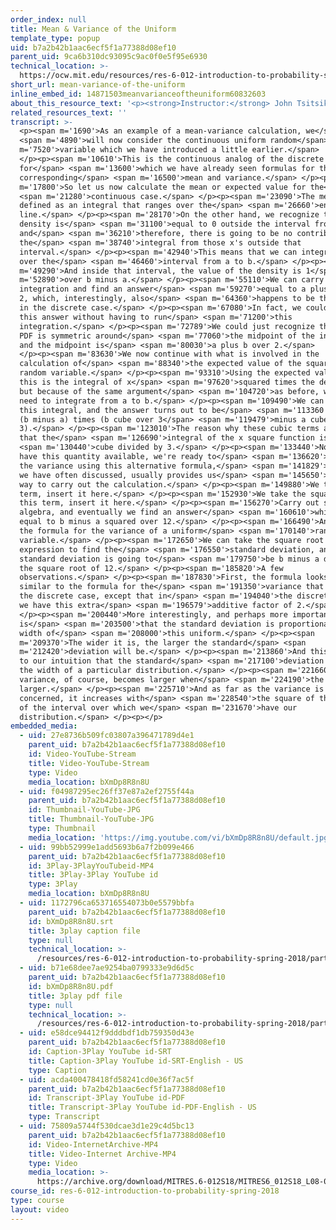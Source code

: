 ```yaml
---
order_index: null
title: Mean & Variance of the Uniform
template_type: popup
uid: b7a2b42b1aac6ecf5f1a77388d08ef10
parent_uid: 9ca6b310dc93095c9ac0f0e5f95e6930
technical_location: >-
  https://ocw.mit.edu/resources/res-6-012-introduction-to-probability-spring-2018/part-i-the-fundamentals/mean-variance-of-the-uniform
short_url: mean-variance-of-the-uniform
inline_embed_id: 14871503meanvarianceoftheuniform60832603
about_this_resource_text: '<p><strong>Instructor:</strong> John Tsitsiklis</p>'
related_resources_text: ''
transcript: >-
  <p><span m='1690'>As an example of a mean-variance calculation, we</span>
  <span m='4890'>will now consider the continuous uniform random</span> <span
  m='7520'>variable which we have introduced a little earlier.</span>
  </p><p><span m='10610'>This is the continuous analog of the discrete uniform,
  for</span> <span m='13600'>which we have already seen formulas for the
  corresponding</span> <span m='16500'>mean and variance.</span> </p><p><span
  m='17800'>So let us now calculate the mean or expected value for the</span>
  <span m='21280'>continuous case.</span> </p><p><span m='23090'>The mean is
  defined as an integral that ranges over the</span> <span m='26660'>entire real
  line.</span> </p><p><span m='28170'>On the other hand, we recognize that the
  density is</span> <span m='31100'>equal to 0 outside the interval from a to b,
  and</span> <span m='36210'>therefore, there is going to be no contribution to
  the</span> <span m='38740'>integral from those x's outside that
  interval.</span> </p><p><span m='42940'>This means that we can integrate just
  over the</span> <span m='46460'>interval from a to b.</span> </p><p><span
  m='49290'>And inside that interval, the value of the density is 1</span> <span
  m='52890'>over b minus a.</span> </p><p><span m='55110'>We can carry out this
  integration and find an answer</span> <span m='59270'>equal to a plus b over
  2, which, interestingly, also</span> <span m='64360'>happens to be the same as
  in the discrete case.</span> </p><p><span m='67080'>In fact, we could find
  this answer without having to run</span> <span m='71200'>this
  integration.</span> </p><p><span m='72789'>We could just recognize that this
  PDF is symmetric around</span> <span m='77060'>the midpoint of the interval,
  and the midpoint is</span> <span m='80030'>a plus b over 2.</span>
  </p><p><span m='83630'>We now continue with what is involved in the
  calculation of</span> <span m='88340'>the expected value of the square of the
  random variable.</span> </p><p><span m='93310'>Using the expected value rule,
  this is the integral of x</span> <span m='97620'>squared times the density,
  but because of the same argument</span> <span m='104720'>as before, we only
  need to integrate from a to b.</span> </p><p><span m='109490'>We can evaluate
  this integral, and the answer turns out to be</span> <span m='113360'>1 over
  (b minus a) times (b cube over 3</span> <span m='119479'>minus a cube over
  3).</span> </p><p><span m='123010'>The reason why these cubic terms appear is
  that the</span> <span m='126690'>integral of the x square function is x</span>
  <span m='130440'>cube divided by 3.</span> </p><p><span m='133440'>Now that we
  have this quantity available, we're ready to</span> <span m='136620'>calculate
  the variance using this alternative formula,</span> <span m='141829'>which, as
  we have often discussed, usually provides us</span> <span m='145650'>a quicker
  way to carry out the calculation.</span> </p><p><span m='149880'>We take this
  term, insert it here.</span> </p><p><span m='152930'>We take the square of
  this term, insert it here.</span> </p><p><span m='156270'>Carry out some
  algebra, and eventually we find an answer</span> <span m='160610'>which is
  equal to b minus a squared over 12.</span> </p><p><span m='166490'>And this is
  the formula for the variance of a uniform</span> <span m='170140'>random
  variable.</span> </p><p><span m='172650'>We can take the square root of this
  expression to find the</span> <span m='176550'>standard deviation, and the
  standard deviation is going to</span> <span m='179750'>be b minus a divided by
  the square root of 12.</span> </p><p><span m='185820'>A few
  observations.</span> </p><p><span m='187830'>First, the formula looks quite
  similar to the formula for the</span> <span m='191350'>variance that we had in
  the discrete case, except that in</span> <span m='194040'>the discrete case,
  we have this extra</span> <span m='196579'>additive factor of 2.</span>
  </p><p><span m='200440'>More interestingly, and perhaps more important,
  is</span> <span m='203500'>that the standard deviation is proportional to the
  width of</span> <span m='208000'>this uniform.</span> </p><p><span
  m='209370'>The wider it is, the larger the standard</span> <span
  m='212420'>deviation will be.</span> </p><p><span m='213860'>And this conforms
  to our intuition that the standard</span> <span m='217100'>deviation captures
  the width of a particular distribution.</span> </p><p><span m='221660'>And the
  variance, of course, becomes larger when</span> <span m='224190'>the width is
  larger.</span> </p><p><span m='225710'>And as far as the variance is
  concerned, it increases with</span> <span m='228540'>the square of the length
  of the interval over which we</span> <span m='231670'>have our
  distribution.</span> </p><p></p>
embedded_media:
  - uid: 27e8736b509fc03807a396471789d4e1
    parent_uid: b7a2b42b1aac6ecf5f1a77388d08ef10
    id: Video-YouTube-Stream
    title: Video-YouTube-Stream
    type: Video
    media_location: bXmDp8R8n8U
  - uid: f04987295ec26ff37e87a2ef2755f44a
    parent_uid: b7a2b42b1aac6ecf5f1a77388d08ef10
    id: Thumbnail-YouTube-JPG
    title: Thumbnail-YouTube-JPG
    type: Thumbnail
    media_location: 'https://img.youtube.com/vi/bXmDp8R8n8U/default.jpg'
  - uid: 99bb52999e1add5693b6a7f2b099e466
    parent_uid: b7a2b42b1aac6ecf5f1a77388d08ef10
    id: 3Play-3PlayYouTubeid-MP4
    title: 3Play-3Play YouTube id
    type: 3Play
    media_location: bXmDp8R8n8U
  - uid: 1172796ca653716554073b0e5579bbfa
    parent_uid: b7a2b42b1aac6ecf5f1a77388d08ef10
    id: bXmDp8R8n8U.srt
    title: 3play caption file
    type: null
    technical_location: >-
      /resources/res-6-012-introduction-to-probability-spring-2018/part-i-the-fundamentals/mean-variance-of-the-uniform/bXmDp8R8n8U.srt
  - uid: b71e68dee7ae9254ba0799333e9d6d5c
    parent_uid: b7a2b42b1aac6ecf5f1a77388d08ef10
    id: bXmDp8R8n8U.pdf
    title: 3play pdf file
    type: null
    technical_location: >-
      /resources/res-6-012-introduction-to-probability-spring-2018/part-i-the-fundamentals/mean-variance-of-the-uniform/bXmDp8R8n8U.pdf
  - uid: e58dce94412f9dddbdf1db759350d43e
    parent_uid: b7a2b42b1aac6ecf5f1a77388d08ef10
    id: Caption-3Play YouTube id-SRT
    title: Caption-3Play YouTube id-SRT-English - US
    type: Caption
  - uid: acda400478418fd58241cd0e36f7ac5f
    parent_uid: b7a2b42b1aac6ecf5f1a77388d08ef10
    id: Transcript-3Play YouTube id-PDF
    title: Transcript-3Play YouTube id-PDF-English - US
    type: Transcript
  - uid: 75809a5744f530dcae3d1e29c4d5bc13
    parent_uid: b7a2b42b1aac6ecf5f1a77388d08ef10
    id: Video-InternetArchive-MP4
    title: Video-Internet Archive-MP4
    type: Video
    media_location: >-
      https://archive.org/download/MITRES.6-012S18/MITRES6_012S18_L08-05_300k.mp4
course_id: res-6-012-introduction-to-probability-spring-2018
type: course
layout: video
---
```

